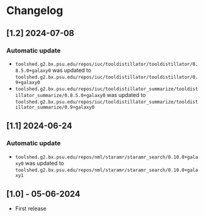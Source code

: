 # Changelog

## [1.2] 2024-07-08

### Automatic update
- `toolshed.g2.bx.psu.edu/repos/iuc/tooldistillator/tooldistillator/0.8.5.0+galaxy0` was updated to `toolshed.g2.bx.psu.edu/repos/iuc/tooldistillator/tooldistillator/0.9+galaxy0`
- `toolshed.g2.bx.psu.edu/repos/iuc/tooldistillator_summarize/tooldistillator_summarize/0.8.5.0+galaxy0` was updated to `toolshed.g2.bx.psu.edu/repos/iuc/tooldistillator_summarize/tooldistillator_summarize/0.9+galaxy0`

## [1.1] 2024-06-24

### Automatic update
- `toolshed.g2.bx.psu.edu/repos/nml/staramr/staramr_search/0.10.0+galaxy0` was updated to `toolshed.g2.bx.psu.edu/repos/nml/staramr/staramr_search/0.10.0+galaxy1`

## [1.0] - 05-06-2024

- First release